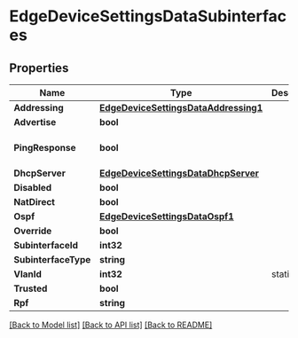 # EdgeDeviceSettingsDataSubinterfaces

## Properties

Name | Type | Description | Notes
------------ | ------------- | ------------- | -------------
**Addressing** | [**EdgeDeviceSettingsDataAddressing1**](edgeDeviceSettingsData_addressing_1.md) |  | [optional] 
**Advertise** | **bool** |  | [optional] 
**PingResponse** | **bool** |  | [optional] [default to true]
**DhcpServer** | [**EdgeDeviceSettingsDataDhcpServer**](edgeDeviceSettingsDataDhcpServer.md) |  | [optional] 
**Disabled** | **bool** |  | [optional] 
**NatDirect** | **bool** |  | [optional] 
**Ospf** | [**EdgeDeviceSettingsDataOspf1**](edgeDeviceSettingsData_ospf_1.md) |  | [optional] 
**Override** | **bool** |  | [optional] 
**SubinterfaceId** | **int32** |  | [optional] 
**SubinterfaceType** | **string** |  | [optional] 
**VlanId** | **int32** | static only | [optional] 
**Trusted** | **bool** |  | [optional] 
**Rpf** | **string** |  | [optional] 

[[Back to Model list]](../README.md#documentation-for-models) [[Back to API list]](../README.md#documentation-for-api-endpoints) [[Back to README]](../README.md)


